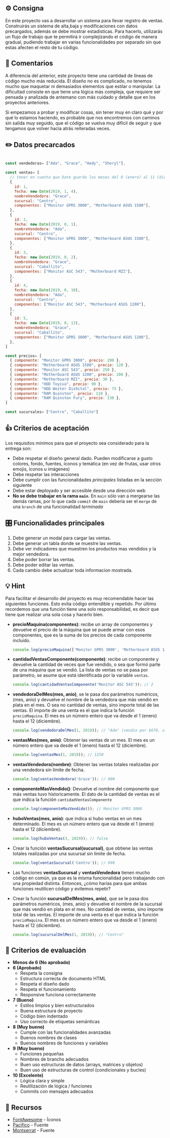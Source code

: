 ## ⚙️ Consigna

En este proyecto vas a desarrollar un sistema para llevar registro de ventas. Construirás un sistema de alta,baja y modificaciones con datos precargados, además se debe mostrar estadisticas. Para hacerlo, utilizarás un flujo de trabajo que te permitirá ir complejizando el código de manera gradual, pudiendo trabajar en varias funcionalidades por separado sin que estas afecten el resto de tu código.


## 💬 Comentarios

A diferencia del anterior, este proyecto tiene una cantidad de líneas de código mucho más reducida. El diseño no es complicado, no tenemos mucho que maquetar ni demasiados elementos que estilar o manipular. La dificultad consiste en que tiene una lógica más compleja, que requiere ser pensada y analizada de antemano con más cuidado y detalle que en los proyectos anteriores.

Si empezamos a probar y modificar cosas, sin tener muy en claro qué y por qué lo estamos haciendo, es probable que nos encontremos con caminos sin salida muy seguido, que el código se vuelva muy difícil de seguir y que tengamos que volver hacia atrás reiteradas veces.

## ✏️ Datos precarcados

```javascript

const vendedoras= ["Ada", "Grace", "Hedy", "Sheryl"],

const ventas= [
  // tener en cuenta que Date guarda los meses del 0 (enero) al 11 (diciembre)
  {
    id: 1,
    fecha: new Date(2019, 1, 4),
    nombreVendedora: "Grace",
    sucursal: "Centro",
    componentes: ["Monitor GPRS 3000", "Motherboard ASUS 1500"],
  },
  {
    id: 2,
    fecha: new Date(2019, 0, 1),
    nombreVendedora: "Ada",
    sucursal: "Centro",
    componentes: ["Monitor GPRS 3000", "Motherboard ASUS 1500"],
  },
  {
    id: 3,
    fecha: new Date(2019, 0, 2),
    nombreVendedora: "Grace",
    sucursal: "Caballito",
    componentes: ["Monitor ASC 543", "Motherboard MZI"],
  },
  {
    id: 4,
    fecha: new Date(2019, 0, 10),
    nombreVendedora: "Ada",
    sucursal: "Centro",
    componentes: ["Monitor ASC 543", "Motherboard ASUS 1200"],
  },
  {
    id: 5,
    fecha: new Date(2019, 0, 12),
    nombreVendedora: "Grace",
    sucursal: "Caballito",
    componentes: ["Monitor GPRS 3000", "Motherboard ASUS 1200"],
  },
]

const precios= [
  { componente: "Monitor GPRS 3000", precio: 200 },
  { componente: "Motherboard ASUS 1500", precio: 120 },
  { componente: "Monitor ASC 543", precio: 250 },
  { componente: "Motherboard ASUS 1200", precio: 100 },
  { componente: "Motherboard MZI", precio: 30 },
  { componente: "HDD Toyiva", precio: 90 },
  { componente: "HDD Wezter Dishital", precio: 75 },
  { componente: "RAM Quinston", precio: 110 },
  { componente: "RAM Quinston Fury", precio: 230 },
]

const sucursales= ["Centro", "Caballito"]

```

## 👍 Criterios de aceptación

Los requisitos mínimos para que el proyecto sea considerado para la entrega son:

- Debe respetar el diseño general dado. Pueden modificarse a gusto colores, fondo, fuentes, íconos y temática (en vez de frutas, usar otros emojis, íconos u imágenes)
- Debe respetar las interacciones
- Debe cumplir con las funcionalidades _principales_ listadas en la sección siguiente
- Debe estar deployado y ser accesible desde una dirección web
- **No se debe trabajar en la rama `main`**. En `main` sólo van a mergearse las demás ramas, por lo que cada `commit` de `main` debería ser el `merge` de una `branch` de una funcionalidad _terminada_

## 🎛 Funcionalidades principales

1. Debe generar un modal para cargar las ventas.
2. Debe generar un tabla donde se muestre las ventas.
3. Debe ver indicadores que muestren los productos mas vendidos y la mejor vendedora.
4. Debe poder borrar las ventas.
5. Debe poder editar las ventas.
6. Cada cambio debe actualizar toda informacion mostrada.

## 💡 Hint

Para facilitar el desarrollo del proyecto es muy recomendable hacer las siguientes funciones. Esto evita código entendible y repetido.
Por último recordemos que una función tiene una solo responsabilidad, es decir que tiene que realizar una sola cosa y hacerlo bien.

- **precioMaquina(componentes)**: recibe un array de componentes y devuelve el precio de la máquina que se puede armar con esos componentes, que es la suma de los precios de cada componente incluido.

  ```js
  console.log(precioMaquina(['Monitor GPRS 3000', 'Motherboard ASUS 1500'])); // 320 ($200 del monitor + $120 del motherboard)
  ```

- **cantidadVentasComponente(componente)**: recibe un componente y devuelve la cantidad de veces que fue vendido, o sea que formó parte de una máquina que se vendió. La lista de ventas no se pasa por parámetro, se asume que está identificada por la variable `ventas`.

  ```js
  console.log(cantidadVentasComponente('Monitor ASC 543')); // 2
  ```

- **vendedoraDelMes(mes, anio)**, se le pasa dos parámetros numéricos, (mes, anio) y devuelve el nombre de la vendedora que más vendió en plata en el mes. O sea no cantidad de ventas, sino importe total de las ventas. El importe de una venta es el que indica la función `precioMaquina`. El mes es un número entero que va desde el 1 (enero) hasta el 12 (diciembre).

  ```js
  console.log(vendedoraDelMes(1, 2019)); // "Ada" (vendio por $670, una máquina de $320 y otra de $350)
  ```

- **ventasMes(mes, anio)**: Obtener las ventas de un mes. El mes es un número entero que va desde el 1 (enero) hasta el 12 (diciembre).

  ```js
  console.log(ventasMes(1, 2019)); // 1250
  ```

- **ventasVendedora(nombre)**: Obtener las ventas totales realizadas por una vendedora sin límite de fecha.

  ```js
  console.log(ventasVendedora('Grace')); // 900
  ```

- **componenteMasVendido()**: Devuelve el nombre del componente que más ventas tuvo historicamente. El dato de la cantidad de ventas es el que indica la función `cantidadVentasComponente`

  ```js
  console.log(componenteMasVendido()); // Monitor GPRS 3000
  ```

- **huboVentas(mes, anio)**: que indica si hubo ventas en un mes determinado. El mes es un número entero que va desde el 1 (enero) hasta el 12 (diciembre).

  ```js
  console.log(huboVentas(3, 2019)); // false
  ```

- Crear la función **ventasSucursal(sucursal)**, que obtiene las ventas totales realizadas por una sucursal sin límite de fecha.

  ```js
  console.log(ventasSucursal('Centro')); // 990
  ```

- Las funciones **ventasSucursal** y **ventasVendedora** tienen mucho código en común, ya que es la misma funcionalidad pero trabajando con una propiedad distinta. Entonces, ¿cómo harías para que ambas funciones reutilicen código y evitemos repetir?

- Crear la función **sucursalDelMes(mes, anio)**, que se le pasa dos parámetros numéricos, (mes, anio) y devuelve el nombre de la sucursal que más vendió en plata en el mes. No cantidad de ventas, sino importe total de las ventas. El importe de una venta es el que indica la función `precioMaquina`. El mes es un número entero que va desde el 1 (enero) hasta el 12 (diciembre).

  ```js
  console.log(sucursalDelMes(1, 2019)); // "Centro"
  ```

## 📝 Criterios de evaluación

- **Menos de 6 (No aprobado)**
- **6 (Aprobado)**
  - Respeta la consigna
  - Estructura correcta de documento HTML
  - Respeta el diseño dado
  - Respeta el funcionamiento
  - Responsive funciona correctamente
- **7 (Bueno)**
  - Estilos limpios y bien estructurados
  - Buena estructura de proyecto
  - Código bien indentado
  - Uso correcto de etiquetas semánticas
- **8 (Muy bueno)**
  - Cumple con las funcionalidades avanzadas
  - Buenos nombres de clases
  - Buenos nombres de funciones y variables
- **9 (Muy bueno)**
  - Funciones pequeñas
  - Nombres de branchs adecuados
  - Buen uso estructuras de datos (arrays, matrices y objetos)
  - Buen uso de estructuras de control (condicionales y bucles)
- **10 (Excelente)**
  - Lógica clara y simple
  - Reutilización de lógica / funciones
  - Commits con mensajes adecuados

## 🧰 Recursos

- [FontAwesome](https://fontawesome.com/icons?d=gallery) - Íconos
- [Pacifico](https://fonts.google.com/specimen/Pacifico) - Fuente
- [Montserrat](https://fonts.google.com/specimen/Montserrat) - Fuente